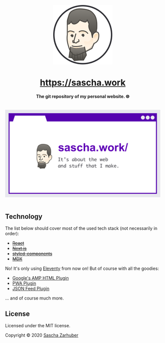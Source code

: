 <div align="center">
  <img alt="The icon of the website, showing a graphical version of myself" src="public/img/rounded-192.png" />
  <br />
  <h1><a href="https://sascha.work" hreflang="en" target="_blank">https://sascha.work</a></h1>
  <strong>The git repository of my personal website. 🌐</strong>
  <br />
  <br />
  <br />
</div>

<div align="center">
  <img alt="The cover image used for social media cards" src="public/img/card.png" width="640px" />
  <br />
  <br />
</div>

## Technology

The list below should cover most of the used tech stack (not necessarily in order):

- ~~[React](https://reactjs.org)~~
- ~~[Next.js](https://nextjs.org)~~
- ~~[styled-components](https://styled-components.com)~~
- ~~[MDX](https://mdxjs.com)~~

No! It's only using [Eleventy](https://11ty.dev) from now on! But of course with all the goodies:

- [Google's AMP HTML Plugin](https://blog.amp.dev/2020/07/28/introducing-the-eleventy-amp-plugin/)
- [PWA Plugin](https://github.com/okitavera/eleventy-plugin-pwa)
- [JSON Feed Plugin](https://www.npmjs.com/package/eleventy-plugin-json-feed)

... and of course much more.

## License

Licensed under the MIT license.

Copyright ©️ 2020 [Sascha Zarhuber](https://sascha.work)
